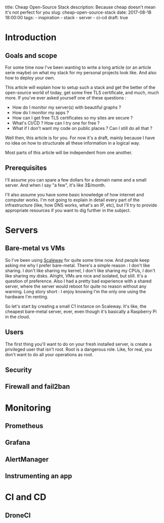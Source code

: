 title: Cheap Open-Source Stack
description: Because cheap doesn't mean it's not perfect for you
slug: cheap-open-source-stack
date: 2017-08-18 18:00:00
tags:
    - inspiration
    - stack
    - server
    - ci-cd
draft: true

# Introduction

## Goals and scope

For some time now I've been wanting to write a long article (or an article serie maybe) on what my stack for my personal projects look like. And also how to deploy your own.

This article will explain how to setup such a stack and get the better of the open-source world of today, get some free TLS certificate, and much, much more. If you've ever asked yourself one of these questions :

- How do I monitor my server(s) with beautiful graphs ?
- How do I monitor my apps ? 
- How can I get free TLS certificates so my sites are secure ?
- What's CI/CD ? How can I try one for free ?
- What if I don't want my code on public places ? Can I still do all that ?

Well then, this article is for you. For now it's a draft, mainly because I have no idea on how to structurate all these information in a logical way.

Most parts of this article will be independent from one another. 

## Prerequisites

I'll assume you can spare a few dollars for a domain name and a small server. And when I say "a few", it's like 3$/month.

I'll also assume you have some basic knowledge of how internet and computer works. I'm not going to explain in detail every part of the infrastructure (like, how DNS works, what's an IP, etc), but I'll try to provide appropriate resources if you want to dig further in the subject.

# Servers

## Bare-metal vs VMs

So I've been using [Scaleway](https://scaleway.com) for quite some time now. And people keep asking me why I prefer bare-metal. There's a simple reason : I don't like sharing. I don't like sharing my kernel, I don't like sharing my CPUs, I don't like sharing my disks. Alright, VMs are nice and isolated, but still. It's a question of preference. Also I had a pretty bad experience with a shared server, where the server would reboot for quite no reason without any warning. Long story short : I enjoy knowing I'm the only one using the hardware I'm renting.

So let's start by creating a small C1 instance on Scaleway. It's like, the cheapest bare-metal server, ever, even though it's basically a Raspberry Pi in the cloud. 

## Users
The first thing you'll want to do on your fresh installed server, is create a privileged user that isn't root. Root is a dangerous role. Like, for real, you don't want to do all your operations as root. 

## Security
## Firewall and fail2ban

# Monitoring

## Prometheus
## Grafana
## AlertManager
## Instrumenting an app

# CI and CD

## DroneCI